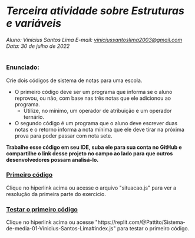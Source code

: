 # ***Terceira atividade sobre Estruturas e variáveis***
_Aluno: Vinícius Santos Lima  E-mail: viniciussantoslima2003@gmail.com<br>Data: 30 de julho de 2022_
#  

### Enunciado: 
Crie dois códigos de sistema de notas para uma escola. 
- O primeiro código deve ser um programa que informa se o aluno reprovou, ou não, com base nas três notas que ele adicionou ao programa. 
  - Utilize, no mínimo, um operador de atribuição e um operador ternário. 
- O segundo código é um programa que o aluno deve escrever duas notas e o retorno informa a nota mínima que ele deve tirar na próxima prova para poder passar com nota sete.
 
**Trabalhe esse código em seu IDE, suba ele para sua conta no GitHub e compartilhe o link desse projeto no campo ao lado para que outros desenvolvedores possam analisá-lo.**

<h3><a href="https://github.com/p4tit0/Atividades-Softex-Recife-/blob/main/JavaScript/Estruturas%20e%20variáveis/Atividade%2003/situacao.js">Primeiro código</a></h3>
Clique no hiperlink acima ou acesse o arquivo "situacao.js" para ver a resolução da primeira parte do exercício.<br>

<h3><a href="https://replit.com/@Pattito/Sistema-de-media-01-Vinicius-Santos-Lima#index.js">Testar o primeiro código</a></h3>
Clique no hiperlink acima ou acesse "https://replit.com/@Pattito/Sistema-de-media-01-Vinicius-Santos-Lima#index.js" para testar o primeiro código.<br>
